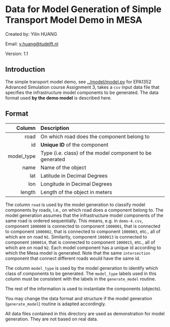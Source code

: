 # Data for Model Generation of Simple Transport Model Demo in MESA

Created by: 
Yilin HUANG 

Email:
y.huang@tudelft.nl

Version:
1.1

## Introduction

The simple transport model demo, see [../model/model.py](../model/A4_model.py) for EPA1352 Advanced Simulation course Assignment 3, takes a `csv` input data file that specifies the infrastructure model components to be generated. The data format used **by the demo model** is described here. 

## Format

| Column    | Description   |
|----------:|:--------------|
| road      | On which road does the component belong to |
| id        | **Unique ID** of the component |
| model_type| Type (i.e. class) of the model component to be generated|
| name      | Name of the object |
| lat       | Latitude in Decimal Degrees|
| lon       | Longitude in Decimal Degrees |
| length    | Length of the object in meters |

The column `road` is used by the model generation to classify model components by roads, i.e., on which road does a component belong to. The model generation assumes that the infrastructure model components of the same road is ordered sequentially. This means, e.g. in `demo-4.csv`, component `1000000` is connected to component `1000001`, that is connected to component `1000002`, that is connected to component `1000003`, etc., all of which are on road `N1`. Similarity, component `1000013` is connected to component `1000014`, that is connected to component `1000015`, etc., all of which are on road `N2`. Each model component has a unique id according to which the Mesa model is generated. Note that the same `intersection` component that connect different roads would have the same id. 

The column `model_type` is used by the model generation to identify which class of components to be generated. The `model_type` labels used in this column must be consistent with the labels in the `generate_model` routine. 

The rest of the information is used to instantiate the components (objects). 

You may change the data format and structure if the model generation (`generate_model`) routine is adapted accordingly. 

All data files contained in this directory are used as demonstration for model generation. They are not based on real data. 
